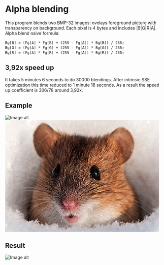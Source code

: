 Alpha blending
==============
This program blends two BMP-32 images: ovelays foreground picture with transparency on background. Each pixel is 4 bytes and includes |B|G|R|A|. Alpha blend naive formula:

	Bg[B] = (Fg[A] * Fg[B] + (255 - Fg[A]) * Bg[B]) / 255;
	Bg[G] = (Fg[A] * Fg[G] + (255 - Fg[A]) * Bg[G]) / 255;
	Bg[R] = (Fg[A] * Fg[R] + (255 - Fg[A]) * Bg[R]) / 255;

3,92x speed up
--------------
It takes 5 minutes 6 seconds to do 30000 blendings.
After intrinsic SSE optimization this time reduced to 1 minute 18 seconds.
As a result the speed up coefficient is 306/78 around 3,92x.

Example
-------
![Image alt](https://github.com/egor79k/C/blob/master/AlphaBlend/Murzik.bmp "Cat")
![Image alt](https://github.com/egor79k/C/blob/master/AlphaBlend/Mouse.bmp  "Mouse")

Result
------
![Image alt](https://github.com/egor79k/C/blob/master/AlphaBlend/Result.bmp "Result")
